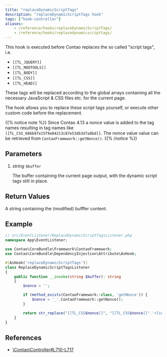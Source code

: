 ```yaml
---
title: "replaceDynamicScriptTags"
description: "replaceDynamicScriptTags hook"
tags: ["hook-controller"]
aliases:
    - /reference/hooks/replaceDynamicScriptTags/
    - /reference/hooks/replacedynamicscripttags/
---
```



This hook is executed before Contao replaces the so called "script tags", i.e.

- `[[TL_JQUERY]]`
- `[[TL_MOOTOOLS]]`
- `[[TL_BODY]]`
- `[[TL_CSS]]`
- `[[TL_HEAD]]`

These tags will be replaced according to the global arrays containing all the necessary
JavaScript & CSS files etc. for the current page.

The hook allows you to replace these script tags yourself, or execute other custom
code before the replacement.

{{% notice note %}}
Since Contao 4.13 a nonce value is added to the tag names resulting in tag names like `[[TL_CSS_686b97e15f9e04213c87e53db3d7a8bd]]`. The nonce value value can be retrieved from `ContaoFramework::getNonce()`.
{{% /notice %}}


## Parameters

1. *string* `$buffer`

    The buffer containing the current page output, with the dynamic script tags 
    still in place.


## Return Values

A string containing the (modified) bufffer content.


## Example

```php
// src/EventListener/ReplaceDynamicScriptTagsListener.php
namespace App\EventListener;

use Contao\CoreBundle\Framework\ContaoFramework;
use Contao\CoreBundle\DependencyInjection\Attribute\AsHook;

#[AsHook('replaceDynamicScriptTags')]
class ReplaceDynamicScriptTagsListener
{
    public function __invoke(string $buffer): string
    {
        $nonce = '';

        if (method_exists(ContaoFramework::class, 'getNonce')) {
            $nonce = '_'.ContaoFramework::getNonce();
        }

        return str_replace("[[TL_CSS$nonce]]", "[[TL_CSS$nonce]]".'<link rel="stylesheet" href="assets/custom.css">', $buffer);
    }
}
```


## References

* [\Contao\Controller#L710-L717](https://github.com/contao/contao/blob/4.7.6/core-bundle/src/Resources/contao/library/Contao/Controller.php#L710-L717)
